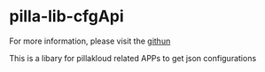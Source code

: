 # pilla-lib-cfgApi

For more information, please visit the [githun](https://github.com/PerryWu/pilla-lib-cfgApi)

This is a libary for pillakloud related APPs to get json configurations

